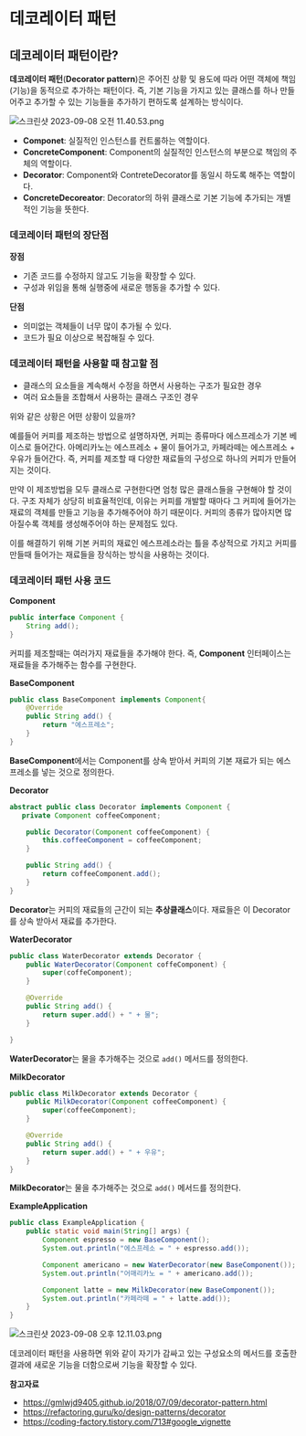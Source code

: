 # 데코레이터 패턴

## 데코레이터 패턴이란?

**데코레이터 패턴**(**Decorator pattern**)은 주어진 상황 및 용도에 따라 어떤 객체에 책임(기능)을 동적으로 추가하는 패턴이다. 즉, 기본 기능을 가지고 있는 클래스를 하나 만들어주고 추가할 수 있는 기능들을 추가하기 편하도록 설계하는 방식이다.

![스크린샷 2023-09-08 오전 11.40.53.png](https://github.com/Heo-y-y/development-blog/assets/112863029/dbad2d11-e4b1-402e-8173-a89c149ed94d)

- **Componet**: 실질적인 인스턴스를 컨트롤하는 역할이다.
- **ConcreteComponent**: Component의 실질적인 인스턴스의 부분으로 책임의 주체의 역할이다.
- **Decorator**: Component와 ContreteDecorator를 동일시 하도록 해주는 역할이다.
- **ConcreteDecoreator**: Decorator의 하위 클래스로 기본 기능에 추가되는 개별적인 기능을 뜻한다.

### 데코레이터 패턴의 장단점

**장점**

- 기존 코드를 수정하지 않고도 기능을 확장할 수 있다.
- 구성과 위임을 통해 실행중에 새로운 행동을 추가할 수 있다.

**단점**

- 의미없는 객체들이 너무 많이 추가될 수 있다.
- 코드가 필요 이상으로 복잡해질 수 있다.

### 데코레이터 패턴을 사용할 때 참고할 점

- 클래스의 요소들을 계속해서 수정을 하면서 사용하는 구조가 필요한 경우
- 여러 요소들을 조합해서 사용하는 클래스 구조인 경우

위와 같은 상황은 어떤 상황이 있을까?

예를들어 커피를 제조하는 방법으로 설명하자면, 커피는 종류마다 에스프레소가 기본 베이스로 들어간다. 아메리카노는 에스프레소 + 물이 들어가고, 카페라떼는 에스프레소 + 우유가 들어간다. 즉, 커피를 제조할 때 다양한 재료들의 구성으로 하나의 커피가 만들어지는 것이다.

만약 이 제조방법을 모두 클래스로 구현한다면 엄청 많은 클래스들을 구현해야 할 것이다. 구조 자체가 상당히 비효율적인데, 이유는 커피를 개발할 때마다 그 커피에 들어가는 재료의 객체를 만들고 기능을 추가해주어야 하기 때문이다. 커피의 종류가 많아지면 많아질수록 객체를 생성해주어야 하는 문제점도 있다.

이를 해결하기 위해 기본 커피의 재료인 에스프레소라는 틀을 추상적으로 가지고 커피를 만들때 들어가는 재료들을 장식하는 방식을 사용하는 것이다.

### 데코레이터 패턴 사용 코드

**Component**

```java
public interface Component {
    String add();
}
```

커피를 제조할때는 여러가지 재료들을 추가해야 한다. 즉, **Component** 인터페이스는 재료들을 추가해주는 함수를 구현한다.

**BaseComponent**

```java
public class BaseComponent implements Component{
    @Override
    public String add() {
        return "에스프레소";
    }
}
```

**BaseComponent**에서는 Component를 상속 받아서 커피의 기본 재료가 되는 에스프레소를 넣는 것으로 정의한다.

**Decorator**

```java
abstract public class Decorator implements Component {
   private Component coffeeComponent;

    public Decorator(Component coffeeComponent) {
        this.coffeeComponent = coffeeComponent;
    }

    public String add() {
        return coffeeComponent.add();
    }
}
```

**Decorator**는 커피의 재료들의 근간이 되는 **추상클래스**이다. 재료들은 이 Decorator를 상속 받아서 재료를 추가한다.

**WaterDecorator**

```java
public class WaterDecorator extends Decorator {
    public WaterDecorator(Component coffeComponent) {
        super(coffeComponent);
    }

    @Override
    public String add() {
        return super.add() + " + 물";
    }

}
```

**WaterDecorator**는 물을 추가해주는 것으로 `add()` 메서드를 정의한다.

****MilkDecorator****

```java
public class MilkDecorator extends Decorator {
    public MilkDecorator(Component coffeeComponent) {
        super(coffeeComponent);
    }

    @Override
    public String add() {
        return super.add() + " + 우유";
    }
}
```

**MilkDecorator**는 물을 추가해주는 것으로 `add()` 메서드를 정의한다.

**ExampleApplication**

```java
public class ExampleApplication {
	public static void main(String[] args) {
		Component espresso = new BaseComponent();
		System.out.println("에스프레소 = " + espresso.add());

		Component americano = new WaterDecorator(new BaseComponent());
		System.out.println("어매리카노 = " + americano.add());

		Component latte = new MilkDecorator(new BaseComponent());
		System.out.println("카페라떼 = " + latte.add());
	}
}
```

![스크린샷 2023-09-08 오후 12.11.03.png](https://github.com/Heo-y-y/development-blog/assets/112863029/9a1451b8-c157-4ba1-ad21-360919cfafd9)

데코레이터 패턴을 사용하면 위와 같이 자기가 감싸고 있는 구성요소의 메서드를 호출한 결과에 새로운 기능을 더함으로써 기능을 확장할 수 있다.

**참고자료**

- <https://gmlwjd9405.github.io/2018/07/09/decorator-pattern.html>
- <https://refactoring.guru/ko/design-patterns/decorator>
- <https://coding-factory.tistory.com/713#google_vignette>
